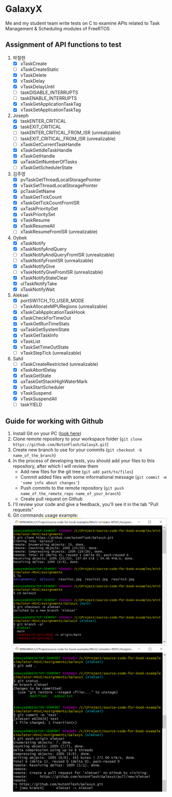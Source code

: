 # GalaxyX
Me and my student team write tests on C to examine APIs related to Task Management &amp; Scheduling modules of FreeRTOS
## Assignment of API functions to test
1. 박철현
   - [x] xTaskCreate
   - [ ] xTaskCreateStatic
   - [x] vTaskDelete
   - [x] vTaskDelay
   - [x] vTaskDelayUntil
   - [ ] taskDISABLE_INTERRUPTS
   - [ ] taskENABLE_INTERRUPTS
   - [x] xTaskGetApplicationTaskTag
   - [x] vTaskSetApplicationTaskTag
2. Joseph
   - [x] taskENTER_CRITICAL
   - [x] taskEXIT_CRITICAL
   - [ ] taskENTER_CRITICAL_FROM_ISR (unrealizable)
   - [ ] taskEXIT_CRITICAL_FROM_ISR (unrealizable)
   - [ ] xTaskGetCurrentTaskHandle
   - [x] xTaskGetIdleTaskHandle
   - [x] xTaskGetHandle
   - [x] uxTaskGetNumberOfTasks
   - [ ] xTaskGetSchedulerState
3. 김주영
   - [x] pvTaskGetThreadLocalStoragePointer
   - [x] vTaskSetThreadLocalStoragePointer
   - [x] pcTaskGetName
   - [x] xTaskGetTickCount
   - [x] xTaskGetTickCountFromISR
   - [x] uxTaskPriorityGet
   - [x] vTaskPrioritySet
   - [x] vTaskResume
   - [x] xTaskResumeAll
   - [ ] xTaskResumeFromISR (unrealizable)
4. Oybek
   - [x] xTaskNotify
   - [x] xTaskNotifyAndQuery
   - [ ] xTaskNotifyAndQueryFromISR (unrealizable)
   - [ ] xTaskNotifyFromISR (unrealizable)
   - [x] xTaskNotifyGive
   - [ ] vTaskNotifyGiveFromISR (unrealizable)
   - [x] xTaskNotifyStateClear
   - [x] ulTaskNotifyTake
   - [x] xTaskNotifyWait
5. Aleksei
   - [x] portSWITCH_TO_USER_MODE
   - [ ] vTaskAllocateMPURegions (unrealizable)
   - [x] xTaskCallApplicationTaskHook
   - [x] xTaskCheckForTimeOut
   - [x] vTaskGetRunTimeStats
   - [x] uxTaskGetSystemState
   - [x] vTaskGetTaskInfo
   - [x] vTaskList
   - [x] vTaskSetTimeOutState
   - [ ] vTaskStepTick (unrealizable)
6. Sahil
   - [ ] xTaskCreateRestricted (unrealizable)
   - [x] xTaskAbortDelay
   - [x] eTaskGetState
   - [x] uxTaskGetStackHighWaterMark
   - [x] vTaskStartScheduler
   - [x] vTaskSuspend
   - [x] vTaskSuspendAll
   - [ ] taskYIELD
## Guide for working with Github
1. Install Git on your PC ([look here](https://github.com/git-guides/install-git))
2. Clone remote repository to your workspace folder (`git clone https://github.com/NutonFlash/GalaxyX.git`)
4. Create new branch to use for your commits (`git checkout -b name_of_the_branch`)
5. In the process of developing tests, you should add your files to this repository, after which I will review them
   - Add new files for the git tree (`git add path/to/files`)
   - Commit added files with some informational message (`git commit -m 'some info about changes'`)
   - Push commits to the remote repository (`git push name_of_the_remote_repo name_of_your_branch`)
   - Create pull request on Github
6. I'll review your code and give a feedback, you'll see it in the tab "Pull requests"
7. Git commands usage example:
![git commands](/doc/git_commands1.png)
![git commands](/doc/git_commands2.png)
